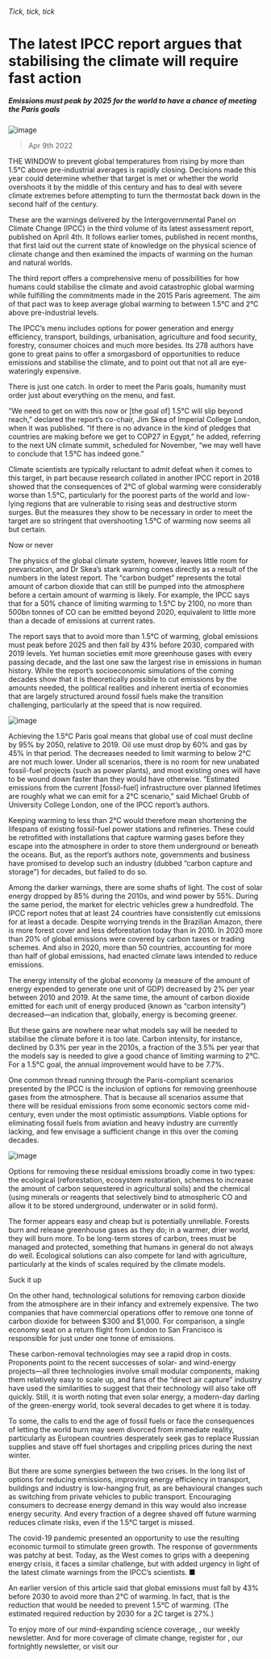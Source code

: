 ###### Tick, tick, tick
# The latest IPCC report argues that stabilising the climate will require fast action 
##### Emissions must peak by 2025 for the world to have a chance of meeting the Paris goals 
![image](images/20220409_STP001_0.jpg) 
> Apr 9th 2022 
THE WINDOW to prevent global temperatures from rising by more than 1.5°C above pre-industrial averages is rapidly closing. Decisions made this year could determine whether that target is met or whether the world overshoots it by the middle of this century and has to deal with severe climate extremes before attempting to turn the thermostat back down in the second half of the century.
These are the warnings delivered by the Intergovernmental Panel on Climate Change (IPCC) in the third volume of its latest assessment report, published on April 4th. It follows earlier tomes, published in recent months, that first laid out the current state of knowledge on the physical science of climate change and then examined the impacts of warming on the human and natural worlds.

The third report offers a comprehensive menu of possibilities for how humans could stabilise the climate and avoid catastrophic global warming while fulfilling the commitments made in the 2015 Paris agreement. The aim of that pact was to keep average global warming to between 1.5°C and 2°C above pre-industrial levels.
The IPCC’s menu includes options for power generation and energy efficiency, transport, buildings, urbanisation, agriculture and food security, forestry, consumer choices and much more besides. Its 278 authors have gone to great pains to offer a smorgasbord of opportunities to reduce emissions and stabilise the climate, and to point out that not all are eye-wateringly expensive.
There is just one catch. In order to meet the Paris goals, humanity must order just about everything on the menu, and fast.
“We need to get on with this now or [the goal of] 1.5°C will slip beyond reach,” declared the report’s co-chair, Jim Skea of Imperial College London, when it was published. “If there is no advance in the kind of pledges that countries are making before we get to COP27 in Egypt,” he added, referring to the next UN climate summit, scheduled for November, “we may well have to conclude that 1.5°C has indeed gone.”
Climate scientists are typically reluctant to admit defeat when it comes to this target, in part because research collated in another IPCC report in 2018 showed that the consequences of 2°C of global warming were considerably worse than 1.5°C, particularly for the poorest parts of the world and low-lying regions that are vulnerable to rising seas and destructive storm surges. But the measures they show to be necessary in order to meet the target are so stringent that overshooting 1.5°C of warming now seems all but certain.
Now or never
The physics of the global climate system, however, leaves little room for prevarication, and Dr Skea’s stark warning comes directly as a result of the numbers in the latest report. The “carbon budget” represents the total amount of carbon dioxide that can still be pumped into the atmosphere before a certain amount of warming is likely. For example, the IPCC says that for a 50% chance of limiting warming to 1.5°C by 2100, no more than 500bn tonnes of CO can be emitted beyond 2020, equivalent to little more than a decade of emissions at current rates.
The report says that to avoid more than 1.5°C of warming, global emissions must peak before 2025 and then fall by 43% before 2030, compared with 2019 levels. Yet human societies emit more greenhouse gases with every passing decade, and the last one saw the largest rise in emissions in human history. While the report’s socioeconomic simulations of the coming decades show that it is theoretically possible to cut emissions by the amounts needed, the political realities and inherent inertia of economies that are largely structured around fossil fuels make the transition challenging, particularly at the speed that is now required.
![image](images/20220409_STC093.png) 

Achieving the 1.5°C Paris goal means that global use of coal must decline by 95% by 2050, relative to 2019. Oil use must drop by 60% and gas by 45% in that period. The decreases needed to limit warming to below 2°C are not much lower. Under all scenarios, there is no room for new unabated fossil-fuel projects (such as power plants), and most existing ones will have to be wound down faster than they would have otherwise. “Estimated emissions from the current [fossil-fuel] infrastructure over planned lifetimes are roughly what we can emit for a 2°C scenario,” said Michael Grubb of University College London, one of the IPCC report’s authors.
Keeping warming to less than 2°C would therefore mean shortening the lifespans of existing fossil-fuel power stations and refineries. These could be retrofitted with installations that capture warming gases before they escape into the atmosphere in order to store them underground or beneath the oceans. But, as the report’s authors note, governments and business have promised to develop such an industry (dubbed “carbon capture and storage”) for decades, but failed to do so.
Among the darker warnings, there are some shafts of light. The cost of solar energy dropped by 85% during the 2010s, and wind power by 55%. During the same period, the market for electric vehicles grew a hundredfold. The IPCC report notes that at least 24 countries have consistently cut emissions for at least a decade. Despite worrying trends in the Brazilian Amazon, there is more forest cover and less deforestation today than in 2010. In 2020 more than 20% of global emissions were covered by carbon taxes or trading schemes. And also in 2020, more than 50 countries, accounting for more than half of global emissions, had enacted climate laws intended to reduce emissions.
The energy intensity of the global economy (a measure of the amount of energy expended to generate one unit of GDP) decreased by 2% per year between 2010 and 2019. At the same time, the amount of carbon dioxide emitted for each unit of energy produced (known as “carbon intensity”) decreased—an indication that, globally, energy is becoming greener.
But these gains are nowhere near what models say will be needed to stabilise the climate before it is too late. Carbon intensity, for instance, declined by 0.3% per year in the 2010s, a fraction of the 3.5% per year that the models say is needed to give a good chance of limiting warming to 2°C. For a 1.5°C goal, the annual improvement would have to be 7.7%.
One common thread running through the Paris-compliant scenarios presented by the IPCC is the inclusion of options for removing greenhouse gases from the atmosphere. That is because all scenarios assume that there will be residual emissions from some economic sectors come mid-century, even under the most optimistic assumptions. Viable options for eliminating fossil fuels from aviation and heavy industry are currently lacking, and few envisage a sufficient change in this over the coming decades.
![image](images/20220409_STC091.png) 

Options for removing these residual emissions broadly come in two types: the ecological (reforestation, ecosystem restoration, schemes to increase the amount of carbon sequestered in agricultural soils) and the chemical (using minerals or reagents that selectively bind to atmospheric CO and allow it to be stored underground, underwater or in solid form).
The former appears easy and cheap but is potentially unreliable. Forests burn and release greenhouse gases as they do; in a warmer, drier world, they will burn more. To be long-term stores of carbon, trees must be managed and protected, something that humans in general do not always do well. Ecological solutions can also compete for land with agriculture, particularly at the kinds of scales required by the climate models.
Suck it up
On the other hand, technological solutions for removing carbon dioxide from the atmosphere are in their infancy and extremely expensive. The two companies that have commercial operations offer to remove one tonne of carbon dioxide for between $300 and $1,000. For comparison, a single economy seat on a return flight from London to San Francisco is responsible for just under one tonne of emissions.
These carbon-removal technologies may see a rapid drop in costs. Proponents point to the recent successes of solar- and wind-energy projects—all three technologies involve small modular components, making them relatively easy to scale up, and fans of the “direct air capture” industry have used the similarities to suggest that their technology will also take off quickly. Still, it is worth noting that even solar energy, a modern-day darling of the green-energy world, took several decades to get where it is today.
To some, the calls to end the age of fossil fuels or face the consequences of letting the world burn may seem divorced from immediate reality, particularly as European countries desperately seek gas to replace Russian supplies and stave off fuel shortages and crippling prices during the next winter.
But there are some synergies between the two crises. In the long list of options for reducing emissions, improving energy efficiency in transport, buildings and industry is low-hanging fruit, as are behavioural changes such as switching from private vehicles to public transport. Encouraging consumers to decrease energy demand in this way would also increase energy security. And every fraction of a degree shaved off future warming reduces climate risks, even if the 1.5°C target is missed.
The covid-19 pandemic presented an opportunity to use the resulting economic turmoil to stimulate green growth. The response of governments was patchy at best. Today, as the West comes to grips with a deepening energy crisis, it faces a similar challenge, but with added urgency in light of the latest climate warnings from the IPCC’s scientists. ■
An earlier version of this article said that global emissions must fall by 43% before 2030 to avoid more than 2°C of warming. In fact, that is the reduction that would be needed to prevent 1.5°C of warming. (The estimated required reduction by 2030 for a 2C target is 27%.)
To enjoy more of our mind-expanding science coverage, , our weekly newsletter. And for more coverage of climate change, register for , our fortnightly newsletter, or visit our 
